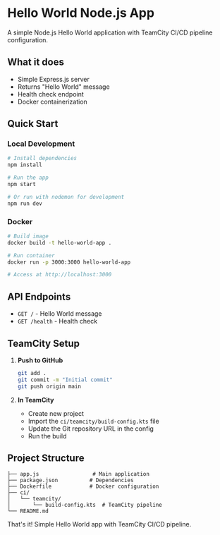 # Hello World Node.js App

A simple Node.js Hello World application with TeamCity CI/CD pipeline configuration.

## What it does

- Simple Express.js server
- Returns "Hello World" message
- Health check endpoint
- Docker containerization

## Quick Start

### Local Development
```bash
# Install dependencies
npm install

# Run the app
npm start

# Or run with nodemon for development
npm run dev
```

### Docker
```bash
# Build image
docker build -t hello-world-app .

# Run container
docker run -p 3000:3000 hello-world-app

# Access at http://localhost:3000
```

## API Endpoints

- `GET /` - Hello World message
- `GET /health` - Health check

## TeamCity Setup

1. **Push to GitHub**
   ```bash
   git add .
   git commit -m "Initial commit"
   git push origin main
   ```

2. **In TeamCity**
   - Create new project
   - Import the `ci/teamcity/build-config.kts` file
   - Update the Git repository URL in the config
   - Run the build

## Project Structure
```
├── app.js                 # Main application
├── package.json          # Dependencies
├── Dockerfile            # Docker configuration
├── ci/
│   └── teamcity/
│       └── build-config.kts  # TeamCity pipeline
└── README.md
```

That's it! Simple Hello World app with TeamCity CI/CD pipeline. 